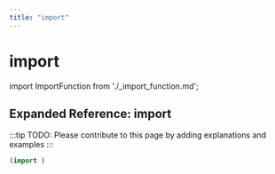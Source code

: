 ```yaml
---
title: "import"
---
```


# import

import ImportFunction from './_import_function.md';

<ImportFunction />

## Expanded Reference: import

:::tip
TODO: Please contribute to this page by adding explanations and examples
:::

```lisp
(import )
```
